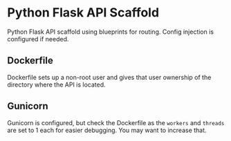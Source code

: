 # Python Flask API Scaffold
Python Flask API scaffold using blueprints for routing. Config injection is configured if needed.

## Dockerfile
Dockerfile sets up a non-root user and gives that user ownership of the directory where the API is located.

## Gunicorn
Gunicorn is configured, but check the Dockerfile as the `workers` and `threads` are set to 1 each for easier debugging. You may want to increase that. 
